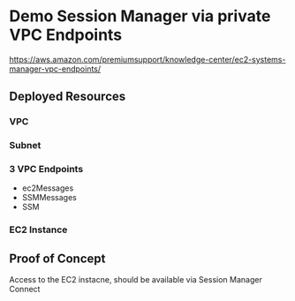 # Demo Session Manager via private VPC Endpoints

https://aws.amazon.com/premiumsupport/knowledge-center/ec2-systems-manager-vpc-endpoints/

## Deployed Resources
### VPC
### Subnet
### 3 VPC Endpoints
- ec2Messages
- SSMMessages
- SSM
### EC2 Instance

## Proof of Concept
Access to the EC2 instacne, should be available via Session Manager Connect
